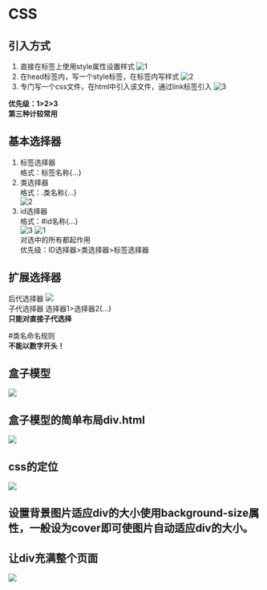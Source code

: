 # CSS
## 引入方式
1. 直接在标签上使用style属性设置样式
![1](pictures/13.png)
2. 在head标签内，写一个style标签，在标签内写样式
![2](pictures/15.png)
3. 专门写一个css文件，在html中引入该文件，通过link标签引入
![3](pictures/10.png)

**优先级：1>2>3  
第三种计较常用**

## 基本选择器
1. 标签选择器  
   格式：标签名称{...}
2. 类选择器  
   格式：.类名称{...}  
![2](pictures/39.png)
3. id选择器  
   格式：#id名称{...}  
![3](pictures/44.png)
![1](pictures/20.png)  
对选中的所有都起作用  
优先级：ID选择器>类选择器>标签选择器

## 扩展选择器
后代选择器
![](pictures/12.png)  
子代选择器 选择器1>选择器2{...}  
**只能对直接子代选择**

#类名命名规则  
**不能以数字开头！**

## 盒子模型
![](pictures/_20190717170945.png)

## 盒子模型的简单布局div.html
![](pictures/_20190717171126.png)

## css的定位
![](pictures/_20190717172912.png)
## 设置背景图片适应div的大小使用background-size属性，一般设为cover即可使图片自动适应div的大小。
## 让div充满整个页面
![](pictures/_20190727194127.png)
